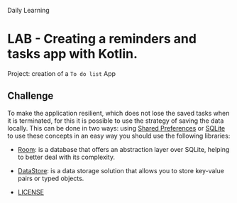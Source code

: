 Daily Learning

# LAB - Creating a reminders and tasks app with Kotlin.

Project: creation of a `To do list` App

## Challenge
To make the application resilient, which does not lose the saved tasks when it is terminated, for this it is possible to use the strategy of saving the data locally.
This can be done in two ways: using [Shared Preferences](https://developer.android.com/training/data-storage/shared-preferences?hl=pt-br) or [SQLite](https://developer.android.com/training/data-storage/sqlite) to use these concepts in an easy way you should use the following libraries:

 - [Room](https://developer.android.com/training/data-storage/room): is a database that offers an abstraction layer over SQLite, helping to better deal with its complexity.

 - [DataStore](https://developer.android.com/topic/libraries/architecture/datastore?hl=pt-br): is a data storage solution that allows you to store key-value pairs or typed objects.

- [LICENSE](./LICENSE)
